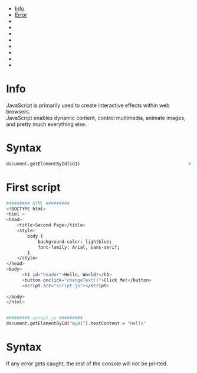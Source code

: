 - [Info](#info)
- [Error](#error)
- [](#)
- [](#)
- [](#)
- [](#)
- [](#)
- [](#)
- [](#)
- [](#)


# Info
JavaScript is primarily used to create interactive effects within web browsers.  
JavaScript enables dynamic content, control multimedia, animate images, and pretty much everything else.  


# Syntax
```bash
document.getElementById(id1)                                         # Finds the reference id named id1

```

# First script
```bash
######### HTML #########
<!DOCTYPE html>
<html >
<head>
    <title>Second Page</title>
    <style>
        body {
            background-color: lightblue;
            font-family: Arial, sans-serif;
        }
    </style>
</head>
<body>
      <h1 id="header">Hello, World!</h1>
      <button onclick="changeText()">Click Me!</button>
      <script src="script.js"></script>
    
</body>
</html>


######### script.js #########
document.getElementById("myH1").textContent = "Hello"            
````

# Syntax
If any error gets caught, the rest of the console will not be printed. 


